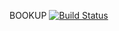 BOOKUP [![Build Status](https://travis-ci.org/woniper/bookup.svg?branch=develop)](https://travis-ci.org/woniper/bookup)